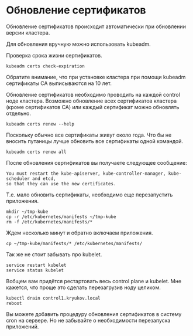 # Обновление сертификатов

Обновление сертификатов происходит автоматически при обновлении версии кластера.

Для обновления вручную можно использовать kubeadm.

Проверка срока жизни сертификатов. 

```shell
kubeadm certs check-expiration
```

Обратите внимание, что при установке кластера при помощи kubeadm сертификаты CA выписываются на 10 лет.

Обновление сертификатов необходимо проводить на каждой control ноде кластера. Возможно обновление всех сертификатов
кластера (кроме сертификатов CA) или каждый сертификат можно обновлять отдельно.

```shell
kubeadm certs renew --help
```

Поскольку обычно все сертификаты живут около года. Что бы не вносить путаницы лучше обновить все сертификаты одной
командой.

```shell
kubeadm certs renew all
```

После обновления сертификатов вы получаете следующее сообщение:

```
You must restart the kube-apiserver, kube-controller-manager, kube-scheduler and etcd, 
so that they can use the new certificates.
```

Т.е. мало обновить сертификаты, необходимо еще перезапустить приложения.

```shell
mkdir ~/tmp-kube
cp -r /etc/kubernetes/manifests ~/tmp-kube
rm -f /etc/kubernetes/manifests/*
```

Ждем несколько минут и обратно включаем приложения.

```shell
cp ~/tmp-kube/manifests/* /etc/kubernetes/manifests/
```

Так же не стоит забывать про kubelet.

```shell
service restart kubelet
service status kubelet
```

Вобщем вам придётся рестартовать весь control plane и kubelet. 
Мне кажется, что проще это сделать перезагрузив ноду целиком.

```shell
kubectl drain control1.kryukov.local
reboot
```

Вы можете добавить процедуру обновления сертификатов в систему cron на 
сервере. Но не забывайте о необходимости перезапуска приложений.  